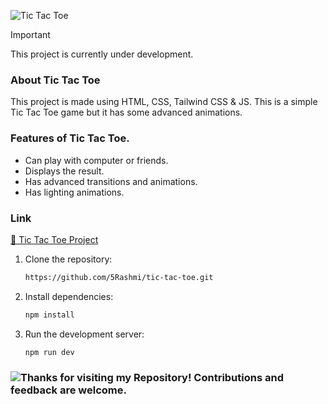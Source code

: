 ![Tic Tac Toe](https://img.shields.io/badge/Tic%20Tac%20Toe-purple?style=for-the-badge)

> [!IMPORTANT]  
> This project is currently under development.

### About Tic Tac Toe

This project is made using HTML, CSS, Tailwind CSS & JS. This is a simple Tic Tac Toe game but it has some advanced animations.

### Features of Tic Tac Toe.

- Can play with computer or friends.
- Displays the result.
- Has advanced transitions and animations.
- Has lighting animations.

### Link
[🔗 Tic Tac Toe Project](https://5rashmi.github.io/tic-tac-toe/src/)

1. Clone the repository:
   ```sh
   https://github.com/5Rashmi/tic-tac-toe.git

2. Install dependencies:
   ```sh
   npm install

3. Run the development server:
   ```sh
   npm run dev

### ![Thanks for visiting my Repository! Contributions and feedback are welcome.](https://img.shields.io/badge/Thanks%20for%20visiting%20my%20Repository!%20Contributions%20and%20feedback%20are%20welcome.-red?style=for-the-badge)
